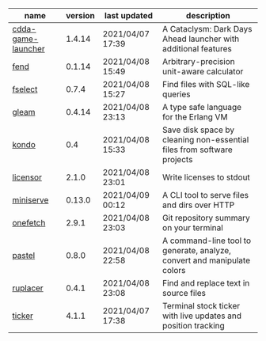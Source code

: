|name|version|last updated|description|
|-|-|-|-|
|[cdda-game-launcher](https://github.com/remyroy/CDDA-Game-Launcher)|1.4.14|2021/04/07 17:39|A Cataclysm: Dark Days Ahead launcher with additional features|
|[fend](https://github.com/printfn/fend)|0.1.14|2021/04/08 15:49|Arbitrary-precision unit-aware calculator|
|[fselect](https://github.com/jhspetersson/fselect)|0.7.4|2021/04/08 15:27|Find files with SQL-like queries|
|[gleam](https://github.com/gleam-lang/gleam)|0.4.14|2021/04/08 23:13|A type safe language for the Erlang VM|
|[kondo](https://github.com/tbillington/kondo)|0.4|2021/04/08 15:33|Save disk space by cleaning non-essential files from software projects|
|[licensor](https://github.com/raftario/licensor)|2.1.0|2021/04/08 23:01|Write licenses to stdout|
|[miniserve](https://github.com/svenstaro/miniserve)|0.13.0|2021/04/09 00:12|A CLI tool to serve files and dirs over HTTP|
|[onefetch](https://github.com/o2sh/onefetch)|2.9.1|2021/04/08 23:03|Git repository summary on your terminal|
|[pastel](https://github.com/sharkdp/pastel)|0.8.0|2021/04/08 22:58|A command-line tool to generate, analyze, convert and manipulate colors|
|[ruplacer](https://github.com/dmerejkowsky/ruplacer)|0.4.1|2021/04/08 23:08| Find and replace text in source files|
|[ticker](https://github.com/achannarasappa/ticker)|4.1.1|2021/04/07 17:38|Terminal stock ticker with live updates and position tracking|